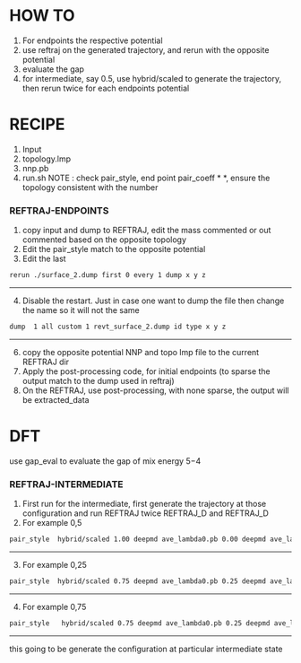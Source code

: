 # HOW TO
1) For endpoints the respective potential
2) use reftraj on the generated trajectory, and rerun with the opposite potential
3) evaluate the gap
4) for intermediate, say 0.5, use hybrid/scaled to generate the trajectory, then rerun twice for each endpoints potential

# RECIPE
1) Input
2) topology.lmp
3) nnp.pb
4) run.sh
NOTE : check pair_style, end point pair_coeff * *, ensure the topology consistent with the number

### REFTRAJ-ENDPOINTS
1) copy input and dump to REFTRAJ, edit the mass commented or out commented based on the opposite topology
2) Edit the pair_style match to the opposite potential
3) Edit the last
```bash
rerun ./surface_2.dump first 0 every 1 dump x y z
```
---
4) Disable the restart. Just in case one want to dump the file then change the name so it will not the same
```bash
dump  1 all custom 1 revt_surface_2.dump id type x y z
```
---
6) copy the opposite potential NNP and topo lmp file to the current REFTRAJ dir
7) Apply the post-processing code, for initial endpoints (to sparse the output match to the dump used in reftraj)
8) On the REFTRAJ, use post-processing, with none sparse, the output will be extracted_data


# DFT
use gap_eval to evaluate the gap of mix energy $5-$4

### REFTRAJ-INTERMEDIATE
1) First run for the intermediate, first generate the trajectory at those configuration and run REFTRAJ twice REFTRAJ_D and REFTRAJ_D
2) For example 0,5
```bash
pair_style  hybrid/scaled 1.00 deepmd ave_lambda0.pb 0.00 deepmd ave_lambda1.pb
```
---
3) For example 0,25
```bash
pair_style  hybrid/scaled 0.75 deepmd ave_lambda0.pb 0.25 deepmd ave_lambda1.pb
```
---
4) For example 0,75
```bash
pair_style   hybrid/scaled 0.75 deepmd ave_lambda0.pb 0.25 deepmd ave_lambda1.pb
```
---

 this going to be generate the configuration at particular intermediate state 
